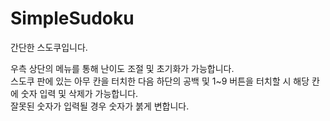 # SimpleSudoku
 간단한 스도쿠입니다.  
   
 우측 상단의 메뉴를 통해 난이도 조절 및 초기화가 가능합니다.  
 스도쿠 판에 있는 아무 칸을 터치한 다음 하단의 공백 및 1~9 버튼을 터치할 시 해당 칸에 숫자 입력 및 삭제가 가능합니다.  
 잘못된 숫자가 입력될 경우 숫자가 붉게 변합니다.

